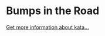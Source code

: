 Bumps in the Road
=
[Get more information about kata...](https://www.codewars.com//kata/57ed30dde7728215300005fa)